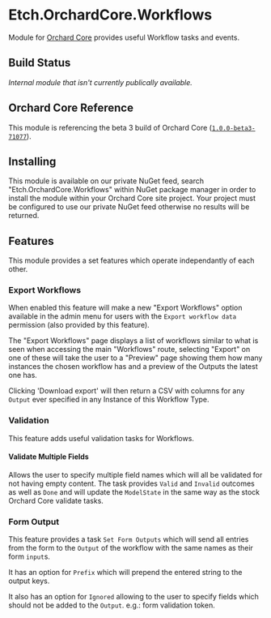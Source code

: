 # Etch.OrchardCore.Workflows

Module for [Orchard Core](https://github.com/OrchardCMS/OrchardCore) provides useful Workflow tasks and events.

## Build Status

_Internal module that isn't currently publically available._

## Orchard Core Reference

This module is referencing the beta 3 build of Orchard Core ([`1.0.0-beta3-71077`](https://www.nuget.org/packages/OrchardCore.Module.Targets/1.0.0-beta3-71077)).

## Installing

This module is available on our private NuGet feed, search "Etch.OrchardCore.Workflows" within NuGet package manager in order to install the module within your Orchard Core site project. Your project must be configured to use our private NuGet feed otherwise no results will be returned.

## Features

This module provides a set features which operate independantly of each other.

### Export Workflows

When enabled this feature will make a new "Export Workflows" option available in the admin menu for users with the `Export workflow data` permission (also provided by this feature).

The "Export Workflows" page displays a list of workflows similar to what is seen when accessing the main "Workflows" route, selecting "Export" on one of these will take the user to a "Preview" page showing them how many instances the chosen workflow has and a preview of the Outputs the latest one has.

Clicking 'Download export' will then return a CSV with columns for any `Output` ever specified in any Instance of this Workflow Type.

### Validation

This feature adds useful validation tasks for Workflows.

#### Validate Multiple Fields

Allows the user to specify multiple field names which will all be validated for not having empty content. The task provides `Valid` and `Invalid` outcomes as well as `Done` and will update the `ModelState` in the same way as the stock Orchard Core validate tasks.

### Form Output

This feature provides a task `Set Form Outputs` which will send all entries from the form to the `Output` of the workflow with the same names as their form `input`s.

It has an option for `Prefix` which will prepend the entered string to the output keys.

It also has an option for `Ignored` allowing to the user to specify fields which should not be added to the `Output`. e.g.: form validation token.
